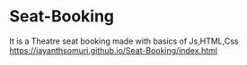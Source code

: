 # Seat-Booking
It is a Theatre seat booking made with basics of Js,HTML,Css
https://jayanthsomuri.github.io/Seat-Booking/index.html
